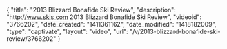 {
    "title": "2013 Blizzard Bonafide Ski Review",
    "description": "http:\/\/www.skis.com 2013 Blizzard Bonafide Ski Review",
    "videoid": "3766202",
    "date_created": "1411361162",
    "date_modified": "1418182009",
    "type": "captivate",
    "layout": "video",
    "url": "\/v\/2013-blizzard-bonafide-ski-review\/3766202"
}